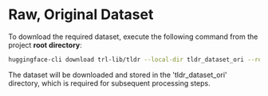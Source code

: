 # Raw, Original Dataset
To download the required dataset, execute the following command from the project **root directory**:
```sh
huggingface-cli download trl-lib/tldr --local-dir tldr_dataset_ori --repo-type dataset
```
The dataset will be downloaded and stored in the 'tldr_dataset_ori' directory, which is required for subsequent processing steps.
